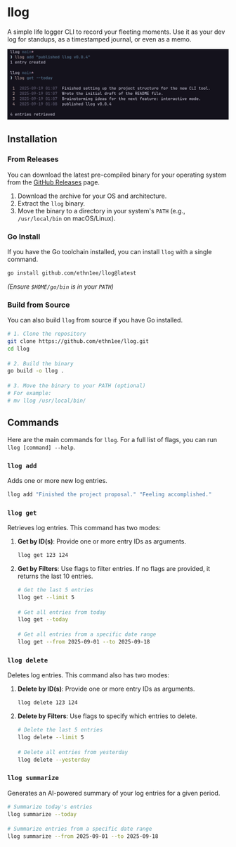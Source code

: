 # llog

A simple life logger CLI to record your fleeting moments.
Use it as your dev log for standups, as a timestamped journal, or even as a memo.

![screenshot](./assets/screenshot.png)

## Installation

### From Releases

You can download the latest pre-compiled binary for your operating system from the [GitHub Releases](https://github.com/ethn1ee/llog/releases) page.

1.  Download the archive for your OS and architecture.
2.  Extract the `llog` binary.
3.  Move the binary to a directory in your system's `PATH` (e.g., `/usr/local/bin` on macOS/Linux).

### Go Install

If you have the Go toolchain installed, you can install `llog` with a single command.

```bash
go install github.com/ethn1ee/llog@latest
```

_(Ensure `$HOME/go/bin` is in your `PATH`)_

### Build from Source

You can also build `llog` from source if you have Go installed.

```bash
# 1. Clone the repository
git clone https://github.com/ethn1ee/llog.git
cd llog

# 2. Build the binary
go build -o llog .

# 3. Move the binary to your PATH (optional)
# For example:
# mv llog /usr/local/bin/
```

## Commands

Here are the main commands for `llog`. For a full list of flags, you can run `llog [command] --help`.

### `llog add`

Adds one or more new log entries.

```bash
llog add "Finished the project proposal." "Feeling accomplished."
```

### `llog get`

Retrieves log entries. This command has two modes:

1.  **Get by ID(s)**: Provide one or more entry IDs as arguments.

    ```bash
    llog get 123 124
    ```

2.  **Get by Filters**: Use flags to filter entries. If no flags are provided, it returns the last 10 entries.

    ```bash
    # Get the last 5 entries
    llog get --limit 5

    # Get all entries from today
    llog get --today

    # Get all entries from a specific date range
    llog get --from 2025-09-01 --to 2025-09-18
    ```

### `llog delete`

Deletes log entries. This command also has two modes:

1.  **Delete by ID(s)**: Provide one or more entry IDs as arguments.

    ```bash
    llog delete 123 124
    ```

2.  **Delete by Filters**: Use flags to specify which entries to delete.

    ```bash
    # Delete the last 5 entries
    llog delete --limit 5

    # Delete all entries from yesterday
    llog delete --yesterday
    ```

### `llog summarize`

Generates an AI-powered summary of your log entries for a given period.

```bash
# Summarize today's entries
llog summarize --today

# Summarize entries from a specific date range
llog summarize --from 2025-09-01 --to 2025-09-18
```
